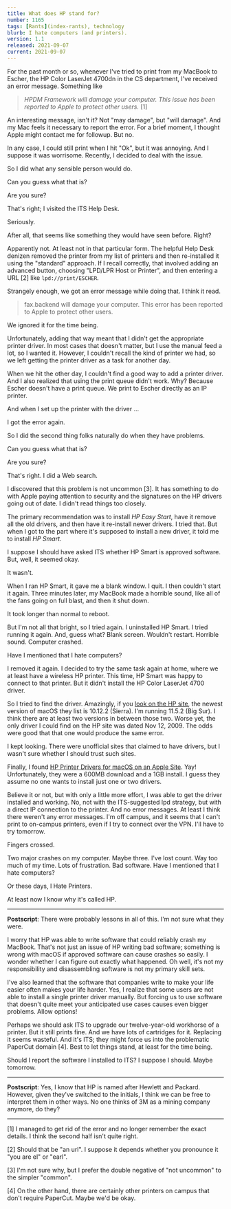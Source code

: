 ```yaml
---
title: What does HP stand for?
number: 1165
tags: [Rants](index-rants), technology
blurb: I hate computers (and printers).
version: 1.1
released: 2021-09-07
current: 2021-09-07
---
```

For the past month or so, whenever I've tried to print from my
MacBook to Escher, the HP Color LaserJet 4700dn in the CS department, I've
received an error message.  Something like

> _HPDM Framework will damage your computer.
  This issue has been reported to Apple to protect other users._ [1]

An interesting message, isn't it?  Not "may damage", but "will damage".
And my Mac feels it necessary to report the error.  For a brief moment,
I thought Apple might contact me for followup.  But no.

In any case, I could still print when I hit "Ok", but it was annoying.
And I suppose it was worrisome.  Recently, I decided to deal with
the issue.

So I did what any sensible person would do.

Can you guess what that is?

Are you sure?

That's right; I visited the ITS Help Desk.

Seriously.

After all, that seems like something they would have seen before.  Right?

Apparently not.  At least not in that particular form.  The helpful
Help Desk denizen removed the printer from my list of printers and
then re-installed it using the "standard" approach.  If I recall
correctly, that involved adding an advanced button, choosing
"LPD/LPR Host or Printer", and then entering a URL [2] like
`lpd://print/ESCHER`.

Strangely enough, we got an error message while doing that.  I think
it read.

> fax.backend will damage your computer.  This error has been reported
  to Apple to protect other users.

We ignored it for the time being.

Unfortunately, adding that way meant that I didn't get the appropriate
printer driver.  In most cases that doesn't matter, but I use the
manual feed a lot, so I wanted it.  However, I couldn't recall the
kind of printer we had, so we left getting the printer driver as a
task for another day.

When we hit the other day, I couldn't find a good way to add a
printer driver.  And I also realized that using the print queue
didn't work.  Why?  Because Escher doesn't have a print queue.  We
print to Escher directly as an IP printer.

And when I set up the printer with the driver ...

I got the error again.

So I did the second thing folks naturally do when they have problems.

Can you guess what that is?

Are you sure?

That's right.  I did a Web search.

I discovered that this problem is not uncommon [3].  It has something
to do with Apple paying attention to security and the signatures
on the HP drivers going out of date.  I didn't read things too
closely.

The primary recommendation was to install _HP Easy Start_, have it
remove all the old drivers, and then have it re-install newer
drivers.  I tried that.  But when I got to the part where it's
supposed to install a new driver, it told me to install _HP Smart_.

I suppose I should have asked ITS whether HP Smart is approved
software.  But, well, it seemed okay.

It wasn't.

When I ran HP Smart, it gave me a blank window.  I quit.  I then
couldn't start it again.  Three minutes later, my MacBook made a horrible
sound, like all of the fans going on full blast, and then it shut down.

It took longer than normal to reboot.

But I'm not all that bright, so I tried again.  I uninstalled HP
Smart.  I tried running it again.  And, guess what?  Blank screen.
Wouldn't restart.  Horrible sound.  Computer crashed.

Have I mentioned that I hate computers?

I removed it again.  I decided to try the same task again at home,
where we at least have a wireless HP printer.  This time, HP Smart
was happy to connect to that printer.  But it didn't install the
HP Color LaserJet 4700 driver.

So I tried to find the driver.  Amazingly, if you [look on the HP
site](https://support.hp.com/us-en/drivers/selfservice/hp-color-laserjet-4700-printer-series/473039), the newest version of macOS they list is
10.12.2 (Sierra).  I'm running 11.5.2 (Big Sur).  I think there are
at least two versions in between those two.  Worse yet, the only
driver I could find on the HP site was dated Nov 12, 2009.  The
odds were good that that one would produce the same error.

I kept looking.  There were unofficial sites that claimed to have
drivers, but I wasn't sure whether I should trust such sites.

Finally, I found [HP Printer Drivers for macOS on an Apple
Site](https://support.apple.com/kb/dl1888?locale=en_US).  Yay!
Unfortunately, they were a 600MB download and a 1GB install.  I
guess they assume no one wants to install just one or two drivers.

Believe it or not, but with only a little more effort, I was able
to get the driver installed and working.  No, not with the ITS-suggested
lpd strategy, but with a direct IP connection to the printer.  And
no error messages.  At least I think there weren't any error messages.
I'm off campus, and it seems that I can't print to on-campus printers, 
even if I try to connect over the VPN.  I'll have to try tomorrow.

Fingers crossed.

Two major crashes on my computer.  Maybe three.  I've lost count.
Way too much of my time.  Lots of frustration.  Bad software.
Have I mentioned that I hate computers?

Or these days, I Hate Printers.

At least now I know why it's called HP.

---

**Postscript**: There were probably lessons in all of this.  I'm
not sure what they were.  

I worry that HP was able to write software that could reliably crash
my MacBook.  That's not just an issue of HP writing bad software;
something is wrong with macOS if approved software can cause crashes
so easily.  I wonder whether I can figure out exactly what happened.
Oh well, it's not my responsibility and disassembling software is
not my primary skill sets.

I've also learned that the software that companies write to make
your life easier often makes your life harder.  Yes, I realize that
some users are not able to install a single printer driver manually.
But forcing us to use software that doesn't quite meet your anticipated
use cases causes even bigger problems.  Allow options!

Perhaps we should ask ITS to upgrade our twelve-year-old workhorse
of a printer.  But it still prints fine.  And we have lots of
cartridges for it.  Replacing it seems wasteful.  And it's ITS; they
might force us into the problematic PaperCut domain [4].  Best to let
things stand, at least for the time being.

Should I report the software I installed to ITS?  I suppose I should.
Maybe tomorrow.

---

**Postscript**: Yes, I know that HP is named after Hewlett and Packard.
However, given they've switched to the initials, I think we can be free
to interpret them in other ways.  No one thinks of 3M as a mining
company anymore, do they?

---

[1] I managed to get rid of the error and no longer remember the
exact details.  I think the second half isn't quite right.

[2] Should that be "an url".  I suppose it depends whether you
pronounce it "you are el" or "earl".

[3] I'm not sure why, but I prefer the double negative of
"not uncommon" to the simpler "common".

[4] On the other hand, there are certainly other printers on campus
that don't require PaperCut.  Maybe we'd be okay.
